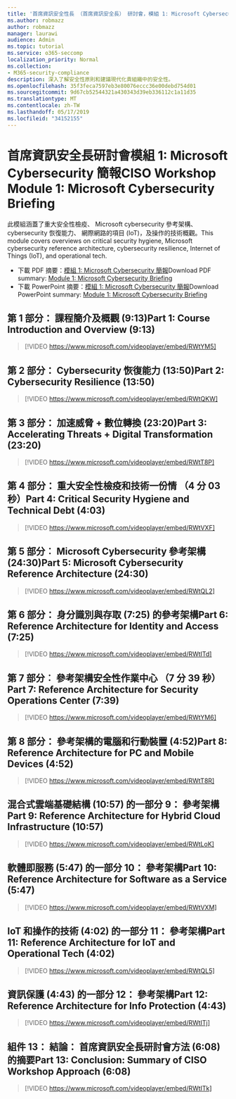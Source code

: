 ```yaml
---
title: '首席資訊安全性長 （首席資訊安全長） 研討會，模組 1: Microsoft Cybersecurity 簡報'
ms.author: robmazz
author: robmazz
manager: laurawi
audience: Admin
ms.topic: tutorial
ms.service: o365-seccomp
localization_priority: Normal
ms.collection:
- M365-security-compliance
description: 深入了解安全性原則和建議現代化貴組織中的安全性。
ms.openlocfilehash: 35f3feca7597eb3e80076eccc36e00debd754d01
ms.sourcegitcommit: 9d67cb52544321a430343d39eb336112c1a11d35
ms.translationtype: MT
ms.contentlocale: zh-TW
ms.lasthandoff: 05/17/2019
ms.locfileid: "34152155"
---
```

# <a name="ciso-workshop-module-1-microsoft-cybersecurity-briefing"></a><span data-ttu-id="14fd8-103">首席資訊安全長研討會模組 1: Microsoft Cybersecurity 簡報</span><span class="sxs-lookup"><span data-stu-id="14fd8-103">CISO Workshop Module 1: Microsoft Cybersecurity Briefing</span></span>

<span data-ttu-id="14fd8-104">此模組涵蓋了重大安全性檢疫、 Microsoft cybersecurity 參考架構、 cybersecurity 恢復能力、 網際網路的項目 (IoT)，及操作的技術概觀。</span><span class="sxs-lookup"><span data-stu-id="14fd8-104">This module covers overviews on critical security hygiene, Microsoft cybersecurity reference architecture, cybersecurity resilience, Internet of Things (IoT), and operational tech.</span></span>

- <span data-ttu-id="14fd8-105">下載 PDF 摘要：[模組 1: Microsoft Cybersecurity 簡報](media/ciso-workshop-1-cybersecurity-briefing.pdf)</span><span class="sxs-lookup"><span data-stu-id="14fd8-105">Download PDF summary: [Module 1: Microsoft Cybersecurity Briefing](media/ciso-workshop-1-cybersecurity-briefing.pdf)</span></span>
- <span data-ttu-id="14fd8-106">下載 PowerPoint 摘要：[模組 1: Microsoft Cybersecurity 簡報](https://docs.microsoft.com/office365/securitycompliance/media/ciso-workshop-1-cybersecurity-briefing.pptx)</span><span class="sxs-lookup"><span data-stu-id="14fd8-106">Download PowerPoint summary: [Module 1: Microsoft Cybersecurity Briefing](https://docs.microsoft.com/office365/securitycompliance/media/ciso-workshop-1-cybersecurity-briefing.pptx)</span></span>

## <a name="part-1-course-introduction-and-overview-913"></a><span data-ttu-id="14fd8-107">第 1 部分： 課程簡介及概觀 (9:13)</span><span class="sxs-lookup"><span data-stu-id="14fd8-107">Part 1: Course Introduction and Overview (9:13)</span></span>

> [!VIDEO https://www.microsoft.com/videoplayer/embed/RWtYM5]

## <a name="part-2-cybersecurity-resilience-1350"></a><span data-ttu-id="14fd8-108">第 2 部分： Cybersecurity 恢復能力 (13:50)</span><span class="sxs-lookup"><span data-stu-id="14fd8-108">Part 2: Cybersecurity Resilience (13:50)</span></span>

> [!VIDEO https://www.microsoft.com/videoplayer/embed/RWtQKW]

## <a name="part-3-accelerating-threats--digital-transformation-2320"></a><span data-ttu-id="14fd8-109">第 3 部分： 加速威脅 + 數位轉換 (23:20)</span><span class="sxs-lookup"><span data-stu-id="14fd8-109">Part 3: Accelerating Threats + Digital Transformation (23:20)</span></span>

> [!VIDEO https://www.microsoft.com/videoplayer/embed/RWtT8P]

## <a name="part-4-critical-security-hygiene-and-technical-debt-403"></a><span data-ttu-id="14fd8-110">第 4 部分： 重大安全性檢疫和技術一份情 （4 分 03 秒）</span><span class="sxs-lookup"><span data-stu-id="14fd8-110">Part 4: Critical Security Hygiene and Technical Debt (4:03)</span></span>

> [!VIDEO https://www.microsoft.com/videoplayer/embed/RWtVXF]

## <a name="part-5-microsoft-cybersecurity-reference-architecture-2430"></a><span data-ttu-id="14fd8-111">第 5 部分︰ Microsoft Cybersecurity 參考架構 (24:30)</span><span class="sxs-lookup"><span data-stu-id="14fd8-111">Part 5: Microsoft Cybersecurity Reference Architecture (24:30)</span></span>

> [!VIDEO https://www.microsoft.com/videoplayer/embed/RWtQL2]

## <a name="part-6-reference-architecture-for-identity-and-access-725"></a><span data-ttu-id="14fd8-112">第 6 部分： 身分識別與存取 (7:25) 的參考架構</span><span class="sxs-lookup"><span data-stu-id="14fd8-112">Part 6: Reference Architecture for Identity and Access (7:25)</span></span>

> [!VIDEO https://www.microsoft.com/videoplayer/embed/RWtITd]

## <a name="part-7-reference-architecture-for-security-operations-center-739"></a><span data-ttu-id="14fd8-113">第 7 部分︰ 參考架構安全性作業中心 （7 分 39 秒）</span><span class="sxs-lookup"><span data-stu-id="14fd8-113">Part 7: Reference Architecture for Security Operations Center (7:39)</span></span>

> [!VIDEO https://www.microsoft.com/videoplayer/embed/RWtYM6]

## <a name="part-8-reference-architecture-for-pc-and-mobile-devices-452"></a><span data-ttu-id="14fd8-114">第 8 部分： 參考架構的電腦和行動裝置 (4:52)</span><span class="sxs-lookup"><span data-stu-id="14fd8-114">Part 8: Reference Architecture for PC and Mobile Devices (4:52)</span></span>

> [!VIDEO https://www.microsoft.com/videoplayer/embed/RWtT8R]

## <a name="part-9-reference-architecture-for-hybrid-cloud-infrastructure-1057"></a><span data-ttu-id="14fd8-115">混合式雲端基礎結構 (10:57) 的一部分 9： 參考架構</span><span class="sxs-lookup"><span data-stu-id="14fd8-115">Part 9: Reference Architecture for Hybrid Cloud Infrastructure (10:57)</span></span>

> [!VIDEO https://www.microsoft.com/videoplayer/embed/RWtLoK]

## <a name="part-10-reference-architecture-for-software-as-a-service-547"></a><span data-ttu-id="14fd8-116">軟體即服務 (5:47) 的一部分 10： 參考架構</span><span class="sxs-lookup"><span data-stu-id="14fd8-116">Part 10: Reference Architecture for Software as a Service (5:47)</span></span>

> [!VIDEO https://www.microsoft.com/videoplayer/embed/RWtVXM]

## <a name="part-11-reference-architecture-for-iot-and-operational-tech-402"></a><span data-ttu-id="14fd8-117">IoT 和操作的技術 (4:02) 的一部分 11： 參考架構</span><span class="sxs-lookup"><span data-stu-id="14fd8-117">Part 11: Reference Architecture for IoT and Operational Tech (4:02)</span></span>

> [!VIDEO https://www.microsoft.com/videoplayer/embed/RWtQL5]

## <a name="part-12-reference-architecture-for-info-protection-443"></a><span data-ttu-id="14fd8-118">資訊保護 (4:43) 的一部分 12： 參考架構</span><span class="sxs-lookup"><span data-stu-id="14fd8-118">Part 12: Reference Architecture for Info Protection (4:43)</span></span>

> [!VIDEO https://www.microsoft.com/videoplayer/embed/RWtITj]

## <a name="part-13-conclusion-summary-of-ciso-workshop-approach-608"></a><span data-ttu-id="14fd8-119">組件 13： 結論： 首席資訊安全長研討會方法 (6:08) 的摘要</span><span class="sxs-lookup"><span data-stu-id="14fd8-119">Part 13: Conclusion: Summary of CISO Workshop Approach (6:08)</span></span>

> [!VIDEO https://www.microsoft.com/videoplayer/embed/RWtITk]